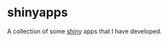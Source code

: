 shinyapps
=======

A collection of some [shiny](http://shiny.rstudio.com) apps that I have developed.
